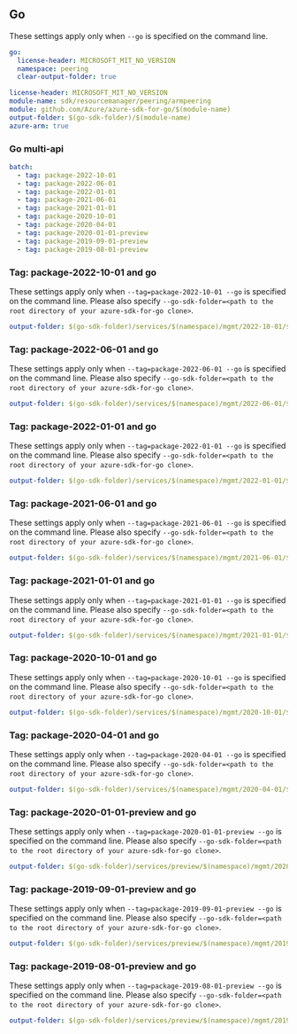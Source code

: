 ## Go


These settings apply only when `--go` is specified on the command line.

``` yaml $(go) && !$(track2)
go:
  license-header: MICROSOFT_MIT_NO_VERSION
  namespace: peering
  clear-output-folder: true
```

``` yaml $(go) && $(track2)
license-header: MICROSOFT_MIT_NO_VERSION
module-name: sdk/resourcemanager/peering/armpeering
module: github.com/Azure/azure-sdk-for-go/$(module-name)
output-folder: $(go-sdk-folder)/$(module-name)
azure-arm: true
```

### Go multi-api
``` yaml $(go) && $(multiapi)
batch:
  - tag: package-2022-10-01
  - tag: package-2022-06-01
  - tag: package-2022-01-01
  - tag: package-2021-06-01
  - tag: package-2021-01-01
  - tag: package-2020-10-01
  - tag: package-2020-04-01
  - tag: package-2020-01-01-preview
  - tag: package-2019-09-01-preview
  - tag: package-2019-08-01-preview
```

### Tag: package-2022-10-01 and go

These settings apply only when `--tag=package-2022-10-01 --go` is specified on the command line.
Please also specify `--go-sdk-folder=<path to the root directory of your azure-sdk-for-go clone>`.

``` yaml $(tag) == 'package-2022-10-01' && $(go)
output-folder: $(go-sdk-folder)/services/$(namespace)/mgmt/2022-10-01/$(namespace)
```

### Tag: package-2022-06-01 and go

These settings apply only when `--tag=package-2022-06-01 --go` is specified on the command line.
Please also specify `--go-sdk-folder=<path to the root directory of your azure-sdk-for-go clone>`.

``` yaml $(tag) == 'package-2022-06-01' && $(go)
output-folder: $(go-sdk-folder)/services/$(namespace)/mgmt/2022-06-01/$(namespace)
```

### Tag: package-2022-01-01 and go

These settings apply only when `--tag=package-2022-01-01 --go` is specified on the command line.
Please also specify `--go-sdk-folder=<path to the root directory of your azure-sdk-for-go clone>`.

``` yaml $(tag) == 'package-2022-01-01' && $(go)
output-folder: $(go-sdk-folder)/services/$(namespace)/mgmt/2022-01-01/$(namespace)
```

### Tag: package-2021-06-01 and go

These settings apply only when `--tag=package-2021-06-01 --go` is specified on the command line.
Please also specify `--go-sdk-folder=<path to the root directory of your azure-sdk-for-go clone>`.

``` yaml $(tag) == 'package-2021-06-01' && $(go)
output-folder: $(go-sdk-folder)/services/$(namespace)/mgmt/2021-06-01/$(namespace)
```

### Tag: package-2021-01-01 and go

These settings apply only when `--tag=package-2021-01-01 --go` is specified on the command line.
Please also specify `--go-sdk-folder=<path to the root directory of your azure-sdk-for-go clone>`.

``` yaml $(tag) == 'package-2021-01-01' && $(go)
output-folder: $(go-sdk-folder)/services/$(namespace)/mgmt/2021-01-01/$(namespace)
```

### Tag: package-2020-10-01 and go

These settings apply only when `--tag=package-2020-10-01 --go` is specified on the command line.
Please also specify `--go-sdk-folder=<path to the root directory of your azure-sdk-for-go clone>`.

``` yaml $(tag) == 'package-2020-10-01' && $(go)
output-folder: $(go-sdk-folder)/services/$(namespace)/mgmt/2020-10-01/$(namespace)
```

### Tag: package-2020-04-01 and go

These settings apply only when `--tag=package-2020-04-01 --go` is specified on the command line.
Please also specify `--go-sdk-folder=<path to the root directory of your azure-sdk-for-go clone>`.

``` yaml $(tag) == 'package-2020-04-01' && $(go)
output-folder: $(go-sdk-folder)/services/$(namespace)/mgmt/2020-04-01/$(namespace)
```

### Tag: package-2020-01-01-preview and go

These settings apply only when `--tag=package-2020-01-01-preview --go` is specified on the command line.
Please also specify `--go-sdk-folder=<path to the root directory of your azure-sdk-for-go clone>`.

``` yaml $(tag) == 'package-2020-01-01-preview' && $(go)
output-folder: $(go-sdk-folder)/services/preview/$(namespace)/mgmt/2020-01-01-preview/$(namespace)
```

### Tag: package-2019-09-01-preview and go

These settings apply only when `--tag=package-2019-09-01-preview --go` is specified on the command line.
Please also specify `--go-sdk-folder=<path to the root directory of your azure-sdk-for-go clone>`.

``` yaml $(tag) == 'package-2019-09-01-preview' && $(go)
output-folder: $(go-sdk-folder)/services/preview/$(namespace)/mgmt/2019-09-01-preview/$(namespace)
```

### Tag: package-2019-08-01-preview and go

These settings apply only when `--tag=package-2019-08-01-preview --go` is specified on the command line.
Please also specify `--go-sdk-folder=<path to the root directory of your azure-sdk-for-go clone>`.

``` yaml $(tag) == 'package-2019-08-01-preview' && $(go)
output-folder: $(go-sdk-folder)/services/preview/$(namespace)/mgmt/2019-08-01-preview/$(namespace)
```
